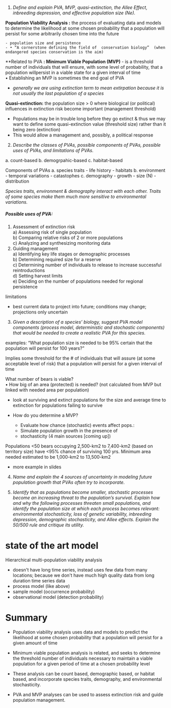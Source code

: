 1. *Define and explain PVA, MVP, quasi-extinction, the Allee Effect, inbreeding  depression, and effective population size (Ne).*  

**Population Viability Analysis :**   the process of evaluating data and models to determine the likelihood at some chosen  probability that a population will persist for  some arbitrarily chosen time into the future

	- population size and persistence 
	- • “A cornerstone defining the field of  conservation biology”  (when endangered species conservation is the aim)

**Related to PVA  **: Minimum Viable Population (MVP)** - is a  threshold number of individuals that will  ensure, with some level of probability, that a  population willpersist in a viable state for a  given interval of time  
• Establishing an MVP is sometimes the end  goal of PVA


- *generally we are using extinction term to mean extirpation because it is not usually the last population of a species*

**Quasi-extinction:** the population size > 0 where  biological (or political) influences in extinction  risk become important (management threshold)  
- Populations may be in trouble long before they  go extinct & thus we may want to define some  quasi-extinction value (threshold size) rather than  it being zero (extinction)  
- This would allow a management and, possibly, a political response







2. *Describe the classes of PVAs, possible components of PVAs, possible uses of PVAs,  and limitations of PVAs.*  

a. count-based
b. demogrpahic-based
c. habitat-based

Components of PVAs
a. species traits
	- life history
	- habitats
b. environment
	- temporal variations
	- catastophes
c. demography
	- growth
	- size (N)
	- distribution


*Species traits, environment & demography interact with each  other. Traits of some species make them much more sensitive to environmental variations.*

##### Possible uses of PVA:
1. Assessment of extinction risk  
		a) Assessing risk of single population  
		b) Comparing relative risks of 2 or more populations  
		c) Analyzing and synthesizing monitoring data  
2. Guiding management  
		a) Identifying key life stages or demographic processes  
		b) Determining required size for a reserve  
		c) Determining number of individuals to release to increase successful reintroductions  
		d) Setting harvest limits  
		e) Deciding on the number of populations needed for  regional persistence


limitations
- best current data to project into future; conditions may change; projections only uncertain


3. *Given a description of a species’ biology, suggest PVA model components (process  model, deterministic and stochastic components) that would be needed to create a  realistic PVA for this species.*  

examples: “What population size is needed to be 95% certain that the  
population will persist for 100 years?”  

Implies some threshold for the # of individuals that will  assure (at some acceptable level of risk) that a population  will persist for a given interval of time

What number of bears is  viable?  
• How big of an area  (protected) is needed? (not calculated from MVP but linked with needed area per population)

- look at surviving and extinct populations for the size and average time to extinction for populations failing to survive

- How do you determine a MVP?  
	- Evaluate how chance (stochastic) events affect pops.:  
	- Simulate population growth in the presence of  
	- stochasticity (4 main sources [coming up])
	
Populations <50 bears occupying 2,500-km2 to  7,400-km2 (based on territory size) have <95%  chance of surviving 100 yrs. Minimum area needed  estimated to be 1,000-km2 to 13,500-km2


- more example in slides

4. *Name and explain the 4 sources of uncertainty in modeling future population  growth that PVAs often try to incorporate.*  

5. *Identify that as populations become smaller, stochastic processes become an increasing threat to the population’s survival. Explain how and why the following  processes threaten small populations, and identify the population size at which each  process becomes relevant: environmental stochasticity, loss of genetic  variability, inbreeding depression, demographic stochasticity, and Allee  effects. Explain the 50/500 rule and critique its utility.*




# state of the art model
Hierarchical multi-population viability analysis
- doesn't have long time series, instead uses few data from many locations; because we don't have much high quality data from long duration time series data
- process model (like above)
- sample model (occurrence probability)
- observational model (detection probability)


# Summary
- Population viability analysis uses data and models to predict the likelihood at some chosen probability that a  population will persist for a given amount of time  
- Minimum viable population analysis is related, and  seeks to determine the threshold number of  individuals necessary to maintain a viable population  for a given period of time at a chosen probability level  

- These analysis can be count based, demographic  based, or habitat based, and incorporate species traits,  demography, and environmental stochasticity.  

- PVA and MVP analyses can be used to assess extinction  risk and guide population management.
